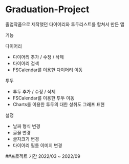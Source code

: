 # Graduation-Project

졸업작품으로 제작했던 다이어리와 투두리스트를 합쳐서 만든 앱

기능

다이어리
  - 다이어리 추가 / 수정 / 삭제
  - 다이어리 검색
  - FSCalendar를 이용한 다이어리 이동

투두
  - 투두 추가 / 수정 / 삭제
  - FSCalendar를 이용한 투두 이동
  - Charts를 이용한 투두의 대한 성취도 그래프 표현
  
설정
  - 날짜 형식 변경
  - 글꼴 변경
  - 글자크기 변경
  - 다이어리 필름 이미지 변경



##프로젝트 기간
2022/03 ~ 2022/09
